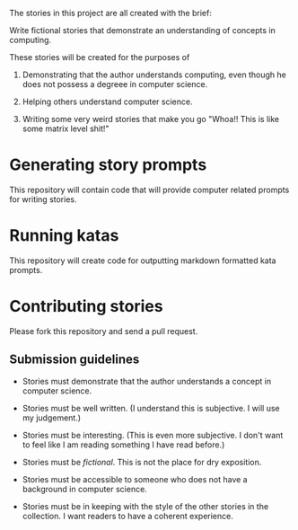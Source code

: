 
The stories in this project are all created with the brief:

Write fictional stories that demonstrate an understanding of concepts
in computing.

These stories will be created for the purposes of

1. Demonstrating that the author understands computing, even
though he does not possess a degreee in computer science.

2. Helping others understand computer science.

3. Writing some very weird stories that make you go "Whoa!! This is
like some matrix level shit!"

# Generating story prompts

This repository will contain code that will provide computer related
prompts for writing stories.

# Running katas

This repository will create code for outputting markdown formatted
kata prompts.

# Contributing stories

Please fork this repository and send a pull request.

## Submission guidelines

 * Stories must demonstrate that the author understands a concept in
computer science.

 * Stories must be well written. (I understand this is subjective. I
   will use my judgement.)

 * Stories must be interesting. (This is even more subjective. I don't
   want to feel like I am reading something I have read before.)

 * Stories must be *fictional*. This is not the place for dry
   exposition.

 * Stories must be accessible to someone who does not have a
   background in computer science.

 * Stories must be in keeping with the style of the other stories in
   the collection. I want readers to have a coherent experience.
